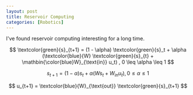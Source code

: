 ```yaml
---
layout: post
title: Reservoir Computing
categories: [Robotics]
---
```


I've found reservoir computing interesting for a long time.  

$$
\textcolor{green}{s}_{t+1} = (1 - \alpha) \textcolor{green}{s}_t + \alpha (\textcolor{blue}{W} \textcolor{green}{s}_{t} + \mathbin{\color{blue}W}_{\text{in}} u_t)  , 0 \leq \alpha \leq 1
$$

$$
s_{t+1} = (1 - \alpha) s_t + \alpha (W s_t + W_{\text{in}} u_t)  , 0 \leq \alpha \leq 1
$$

$$
u_{t+1} = \textcolor{blue}{W}_{\text{out}} \textcolor{green}{s}_{t+1}
$$